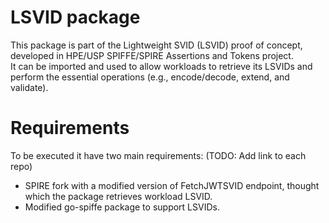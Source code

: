 # LSVID package

This package is part of the Lightweight SVID (LSVID) proof of concept, developed in HPE/USP SPIFFE/SPIRE Assertions and Tokens project.  
It can be imported and used to allow workloads to retrieve its LSVIDs and perform the essential operations (e.g., encode/decode, extend, and validate).  


# Requirements
To be executed it have two main requirements: (TODO: Add link to each repo)  

- SPIRE fork with a modified version of FetchJWTSVID endpoint, thought which the package retrieves workload LSVID.  
- Modified go-spiffe package to support LSVIDs.  

